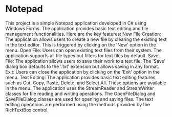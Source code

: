 # Notepad
This project is a simple Notepad application developed in C# using Windows Forms. The application provides basic text editing and file management functionalities. Here are the key features:
New File Creation: The application allows users to create a new file by clearing the existing text in the text editor. This is triggered by clicking on the 'New' option in the menu.
Open File: Users can open existing text files from their system. The application supports all file types but filters for text files by default.
Save File: The application allows users to save their work to a text file. The 'Save' dialog box defaults to the '.txt' extension but allows saving in any format.
Exit: Users can close the application by clicking on the 'Exit' option in the menu.
Text Editing: The application provides basic text editing features such as Cut, Copy, Paste, Delete, and Select All. These options are available in the menu.
The application uses the StreamReader and StreamWriter classes for file reading and writing operations. The OpenFileDialog and SaveFileDialog classes are used for opening and saving files. The text editing operations are performed using the methods provided by the RichTextBox control.
